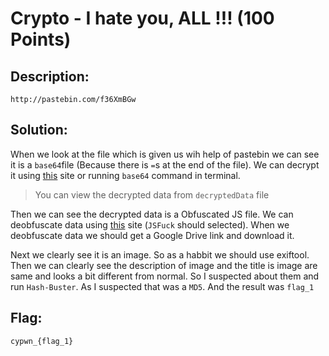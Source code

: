 # Crypto - I hate you, ALL !!! (100 Points)

## Description:

	http://pastebin.com/f36XmBGw

## Solution:

When we look at the file which is given us wih help of pastebin we can see it is a `base64`file (Because there is `=`s at the end of the file). We can decrypt it using [this](https://cryptii.com/) site or running `base64` command in terminal.

> You can view the decrypted data from `decryptedData` file

Then we can see the decrypted data is a Obfuscated JS file. We can deobfuscate data using  [this](https://lelinhtinh.github.io/de4js/) site (`JSFuck` should selected). When we deobfuscate data we should get a Google Drive link and download it.

Next we clearly see it is an image. So as a habbit we should use exiftool. Then we can clearly see the description of image and the title is image are same and looks a bit different from normal. So I suspected about them and run `Hash-Buster`. As I suspected that was a `MD5`. And the result was `flag_1`

## Flag:

    cypwn_{flag_1}
